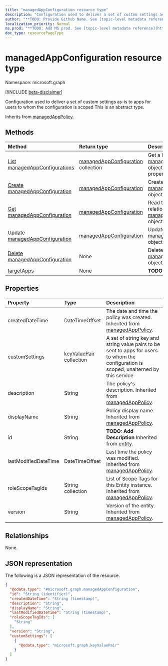 ```yaml
---
title: "managedAppConfiguration resource type"
description: "Configuration used to deliver a set of custom settings as-is to apps for users to whom the configuration is scoped"
author: "**TODO: Provide Github Name. See [topic-level metadata reference](https://msgo.azurewebsites.net/add/document/guidelines/metadata.html#topic-level-metadata)**"
localization_priority: Normal
ms.prod: "**TODO: Add MS prod. See [topic-level metadata reference](https://msgo.azurewebsites.net/add/document/guidelines/metadata.html#topic-level-metadata)**"
doc_type: resourcePageType
---
```


# managedAppConfiguration resource type

Namespace: microsoft.graph

[!INCLUDE [beta-disclaimer](../../includes/beta-disclaimer.md)]

Configuration used to deliver a set of custom settings as-is to apps for users to whom the configuration is scoped
This is an abstract type.


Inherits from [managedAppPolicy](../resources/managedapppolicy.md).

## Methods
|Method|Return type|Description|
|:---|:---|:---|
|[List managedAppConfigurations](../api/managedappconfiguration-list.md)|[managedAppConfiguration](../resources/managedappconfiguration.md) collection|Get a list of the [managedAppConfiguration](../resources/managedappconfiguration.md) objects and their properties.|
|[Create managedAppConfiguration](../api/managedappconfiguration-create.md)|[managedAppConfiguration](../resources/managedappconfiguration.md)|Create a new [managedAppConfiguration](../resources/managedappconfiguration.md) object.|
|[Get managedAppConfiguration](../api/managedappconfiguration-get.md)|[managedAppConfiguration](../resources/managedappconfiguration.md)|Read the properties and relationships of a [managedAppConfiguration](../resources/managedappconfiguration.md) object.|
|[Update managedAppConfiguration](../api/managedappconfiguration-update.md)|[managedAppConfiguration](../resources/managedappconfiguration.md)|Update the properties of a [managedAppConfiguration](../resources/managedappconfiguration.md) object.|
|[Delete managedAppConfiguration](../api/managedappconfiguration-delete.md)|None|Deletes a [managedAppConfiguration](../resources/managedappconfiguration.md) object.|
|[targetApps](../api/managedappconfiguration-targetapps.md)|None|**TODO: Add Description**|

## Properties
|Property|Type|Description|
|:---|:---|:---|
|createdDateTime|DateTimeOffset|The date and time the policy was created. Inherited from [managedAppPolicy](../resources/managedapppolicy.md).|
|customSettings|[keyValuePair](../resources/keyvaluepair.md) collection|A set of string key and string value pairs to be sent to apps for users to whom the configuration is scoped, unalterned by this service|
|description|String|The policy's description. Inherited from [managedAppPolicy](../resources/managedapppolicy.md).|
|displayName|String|Policy display name. Inherited from [managedAppPolicy](../resources/managedapppolicy.md).|
|id|String|**TODO: Add Description** Inherited from [entity](../resources/entity.md).|
|lastModifiedDateTime|DateTimeOffset|Last time the policy was modified. Inherited from [managedAppPolicy](../resources/managedapppolicy.md).|
|roleScopeTagIds|String collection|List of Scope Tags for this Entity instance. Inherited from [managedAppPolicy](../resources/managedapppolicy.md).|
|version|String|Version of the entity. Inherited from [managedAppPolicy](../resources/managedapppolicy.md).|

## Relationships
None.

## JSON representation
The following is a JSON representation of the resource.
<!-- {
  "blockType": "resource",
  "keyProperty": "id",
  "@odata.type": "microsoft.graph.managedAppConfiguration",
  "baseType": "microsoft.graph.managedAppPolicy",
  "openType": false
}
-->
``` json
{
  "@odata.type": "#microsoft.graph.managedAppConfiguration",
  "id": "String (identifier)",
  "createdDateTime": "String (timestamp)",
  "description": "String",
  "displayName": "String",
  "lastModifiedDateTime": "String (timestamp)",
  "roleScopeTagIds": [
    "String"
  ],
  "version": "String",
  "customSettings": [
    {
      "@odata.type": "microsoft.graph.keyValuePair"
    }
  ]
}
```

